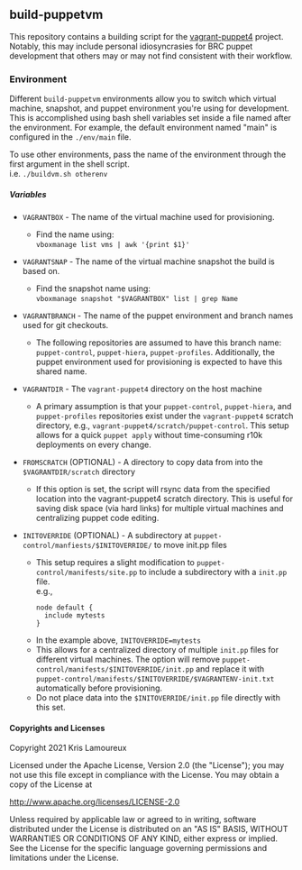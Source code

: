 ## build-puppetvm

This repository contains a building script for the [vagrant-puppet4](https://github.com/krislamo/vagrant-puppet4) project. Notably, this may include personal idiosyncrasies for BRC puppet development that others may or may not find consistent with their workflow.

### Environment
Different `build-puppetvm` environments allow you to switch which virtual machine, snapshot, and puppet environment you're using for development. This is accomplished using bash shell variables set inside a file named after the environment. For example, the default environment named "main" is configured in the `./env/main` file.

To use other environments, pass the name of the environment through the first argument in the shell script.<br/>
i.e. `./buildvm.sh otherenv`

##### Variables
* `VAGRANTBOX` - The name of the virtual machine used for provisioning.<br/>
  - Find the name using:<br/>
    `vboxmanage list vms | awk '{print $1}'`

* `VAGRANTSNAP` - The name of the virtual machine snapshot the build is based on.<br/>
  - Find the snapshot name using:<br/>
    `vboxmanage snapshot "$VAGRANTBOX" list | grep Name`

* `VAGRANTBRANCH` - The name of the puppet environment and branch names used for git checkouts.
  - The following repositories are assumed to have this branch name: `puppet-control`, `puppet-hiera`, `puppet-profiles`. Additionally, the puppet environment used for provisioning is expected to have this shared name.

* `VAGRANTDIR` - The `vagrant-puppet4` directory on the host machine
  - A primary assumption is that your `puppet-control`, `puppet-hiera`, and `puppet-profiles` repositories exist under the `vagrant-puppet4` scratch directory, e.g., `vagrant-puppet4/scratch/puppet-control`. This setup allows for a quick `puppet apply` without time-consuming r10k deployments on every change.

* `FROMSCRATCH` (OPTIONAL) - A directory to copy data from into the `$VAGRANTDIR/scratch` directory
  - If this option is set, the script will rsync data from the specified location into the vagrant-puppet4 scratch directory. This is useful for saving disk space (via hard links) for multiple virtual machines and centralizing puppet code editing.

* `INITOVERRIDE` (OPTIONAL) - A subdirectory at `puppet-control/manfiests/$INITOVERRIDE/` to move init.pp files
    - This setup requires a slight modification to `puppet-control/manifests/site.pp` to include a subdirectory with a `init.pp` file.<br/>e.g.,
      ```
      node default {
        include mytests
      }
      ```
    - In the example above, `INITOVERRIDE=mytests`
    - This allows for a centralized directory of multiple `init.pp` files for different virtual machines. The option will remove `puppet-control/manifests/$INITOVERRIDE/init.pp` and replace it with `puppet-control/manifests/$INITOVERRIDE/$VAGRANTENV-init.txt` automatically before provisioning.
    - Do not place data into the `$INITOVERRIDE/init.pp` file directly with this set.

#### Copyrights and Licenses

Copyright 2021  Kris Lamoureux

Licensed under the Apache License, Version 2.0 (the "License");
you may not use this file except in compliance with the License.
You may obtain a copy of the License at

http://www.apache.org/licenses/LICENSE-2.0

Unless required by applicable law or agreed to in writing, software
distributed under the License is distributed on an "AS IS" BASIS,
WITHOUT WARRANTIES OR CONDITIONS OF ANY KIND, either express or implied.
See the License for the specific language governing permissions and
limitations under the License.
